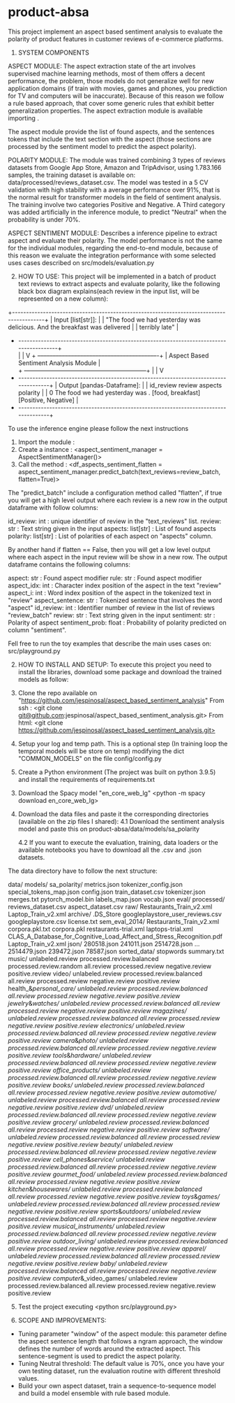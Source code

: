 # product-absa
This project implement an aspect based sentiment analysis to evaluate the polarity of product features in 
customer reviews of e-commerce platforms.

1. SYSTEM COMPONENTS

ASPECT MODULE:
The aspect extraction state of the art involves supervised machine learning methods, most of them offers a decent
performance, the problem, those models do not generalize well for new application domains (if train with movies,
games and phones, you prediction for TV and computers will be inaccurate). Because of this reason we follow
a rule based approach, that cover some generic rules that exhibit better generalization properties. The aspect
extraction module is available importing <from src.models.aspect_extraction.aspect_extractor_rules import 
AspectExtractorMgr>. 

The aspect module provide the list of found aspects, and the sentences tokens that include the text section
with the aspect (those sections are processed by the sentiment model to predict the aspect polarity).

POLARITY MODULE:
The module was trained combining 3 types of reviews datasets from Google App Store, Amazon and TripAdvisor, using 
1.783.166 samples, the training dataset is available on: data/processed/reviews_dataset.csv. The model was tested
in a 5 CV validation with high stability with a average performance over 91%, that is the normal result for transformer
models in the field of sentiment analysis. The training involve two categories Positive and Negative.
A Third category was added artificially in the inference module, to predict "Neutral" when the probability
is under 70%. 


ASPECT SENTIMENT MODULE:
Describes a inference pipeline to extract aspect and evaluate their polarity. The model performance is not the same for
the individual modules, regarding the end-to-end module, because of this reason we evaluate the integration performance
with some selected uses cases described on src/models/evaluation.py


2. HOW TO USE:
This project will be implemented in a batch of product text reviews to extract aspects and
evaluate polarity, like the following black box diagram explains(each review in the input list, will be represented
on a new column):

+-----------------------------------------------------------------------------------------+
| Input  [list[str]]:                                                                     |
| "The food we had yesterday was delicious. And the breakfast was delivered               | 
|  terribly late"                                                                         |
+ ----------------------------------------------------------------------------------------+                                       
                                  |
                                  |
                                  V
             + –––––––––––––––––––––––––––––––––––––––-+
             |  Aspect Based Sentiment Analysis Module |            
             + ––––––––––––––––––––––––––––––––––––––––+ 
                                  |
                                  |
                                  V
 + -------------------------------------------------------------------------------------+
 | Output [pandas-Dataframe]:                                                           |
 | id_review              review                    aspects             polarity        |
 |   0          The food we had yesterday was . [food, breakfast]  [Positive, Negative] |      
 + -------------------------------------------------------------------------------------+

To use the inference engine please follow the next instructions

1. Import the module : <from src.models.aspect_based_sentiment_analysis_mgr import AspectSentimentManager>
2. Create a instance : <aspect_sentiment_manager = AspectSentimentManager()>
3. Call the method   : <df_aspects_sentiment_flatten = aspect_sentiment_manager.predict_batch(text_reviews=review_batch, 
                        flatten=True)>

The "predict_batch" include a configuration method called "flatten", if true you will get a high level
output where each review is a new row in the output dataframe with follow columns:

id_review: int            : unique identifier of review in the "text_reviews" list.
review: str               : Text string given in the input
aspects: list[str]        : List of found aspects
polarity: list[str]       : List of polarities of each aspect on "aspects" column.

By another hand if flatten == False, then you will get a low level output where each aspect in the
input review will be show in a new row. The output dataframe contains the following columns:

aspect: str           : Found aspect
modifier rule: str    : Found aspect modifier
aspect_idx: int       : Character index position of the aspect in the text "review"
aspect_i: int         : Word index position of the aspect in the tokenized text in "review"
aspect_sentence: str  : Tokenized sentence that involves the word "aspect"
id_review: int        : Identifier number of review in the list of reviews "review_batch"
review: str           : Text string given in the input
sentiment: str        : Polarity of aspect
sentiment_prob: float : Probability of polarity predicted on column "sentiment".

Fell free to run the toy examples that describe the main uses cases on: src/playground.py

2. HOW TO INSTALL AND SETUP:
To execute this project you need to install the libraries, download some package and download the trained models as
follow:

1. Clone the repo available on "https://github.com/jespinosal/aspect_based_sentiment_analysis"
From ssh : <git clone git@github.com:jespinosal/aspect_based_sentiment_analysis.git>
From html: <git clone https://github.com/jespinosal/aspect_based_sentiment_analysis.git>

2. Setup your log and temp path. This is a optional step (In training loop the temporal models will be store on temp)
modifying the dict "COMMON_MODELS" on the file config/config.py

2. Create a Python environment (The project was built on python 3.9.5) and install the requirements of requirements.txt
<pip install requirements.txt>

3. Download the Spacy model "en_core_web_lg"
<python -m spacy download en_core_web_lg>

4. Download the data files and paste it the corresponding directories (available on the zip files I shared):
    4.1 Download the sentiment analysis model and paste this on product-absa/data/models/sa_polarity

    4.2 If you want to execute the evaluation, training, data loaders or the available notebooks you have to
    download all the .csv and .json datasets.

The data directory have to follow the next structure: 

data/
    models/
        sa_polarity/
            metrics.json
            tokenizer_config.json
            special_tokens_map.json
            config.json
            train_dataset.csv
            tokenizer.json
            merges.txt
            pytorch_model.bin
            labels_map.json
            vocab.json
    eval/
    processed/
        reviews_dataset.csv
        aspect_dataset.csv
    raw/
        Restaurants_Train_v2.xml
        Laptop_Train_v2.xml
        archive/
            .DS_Store
            googleplaystore_user_reviews.csv
            googleplaystore.csv
            license.txt
        sem_eval_2014/
            Restaurants_Train_v2.xml
            corpora.pkl.txt
            corpora.pkl
            restaurants-trial.xml
            laptops-trial.xml
            CLAS_A_Database_for_Cognitive_Load_Affect_and_Stress_Recognition.pdf
            Laptop_Train_v2.xml
        json/
            280518.json
            241011.json
            2514728.json
            ...
            2514479.json
            239472.json
            78587.json
        sorted_data/
            stopwords
            summary.txt
            music/
                unlabeled.review
                processed.review.balanced
                processed.review.random
                all.review
                processed.review
                negative.review
                positive.review
            video/
                unlabeled.review
                processed.review.balanced
                all.review
                processed.review
                negative.review
                positive.review
            health_&_personal_care/
                unlabeled.review
                processed.review.balanced
                all.review
                processed.review
                negative.review
                positive.review
            jewelry_&_watches/
                unlabeled.review
                processed.review.balanced
                all.review
                processed.review
                negative.review
                positive.review
            magazines/
                unlabeled.review
                processed.review.balanced
                all.review
                processed.review
                negative.review
                positive.review
            electronics/
                unlabeled.review
                processed.review.balanced
                all.review
                processed.review
                negative.review
                positive.review
            camera_&_photo/
                unlabeled.review
                processed.review.balanced
                all.review
                processed.review
                negative.review
                positive.review
            tools_&_hardware/
                unlabeled.review
                processed.review.balanced
                all.review
                processed.review
                negative.review
                positive.review
            office_products/
                unlabeled.review
                processed.review.balanced
                all.review
                processed.review
                negative.review
                positive.review
            books/
                unlabeled.review
                processed.review.balanced
                all.review
                processed.review
                negative.review
                positive.review
            automotive/
                unlabeled.review
                processed.review.balanced
                all.review
                processed.review
                negative.review
                positive.review
            dvd/
                unlabeled.review
                processed.review.balanced
                all.review
                processed.review
                negative.review
                positive.review
            grocery/
                unlabeled.review
                processed.review.balanced
                all.review
                processed.review
                negative.review
                positive.review
            software/
                unlabeled.review
                processed.review.balanced
                all.review
                processed.review
                negative.review
                positive.review
            beauty/
                unlabeled.review
                processed.review.balanced
                all.review
                processed.review
                negative.review
                positive.review
            cell_phones_&_service/
                unlabeled.review
                processed.review.balanced
                all.review
                processed.review
                negative.review
                positive.review
            gourmet_food/
                unlabeled.review
                processed.review.balanced
                all.review
                processed.review
                negative.review
                positive.review
            kitchen_&_housewares/
                unlabeled.review
                processed.review.balanced
                all.review
                processed.review
                negative.review
                positive.review
            toys_&_games/
                unlabeled.review
                processed.review.balanced
                all.review
                processed.review
                negative.review
                positive.review
            sports_&_outdoors/
                unlabeled.review
                processed.review.balanced
                all.review
                processed.review
                negative.review
                positive.review
            musical_instruments/
                unlabeled.review
                processed.review.balanced
                all.review
                processed.review
                negative.review
                positive.review
            outdoor_living/
                unlabeled.review
                processed.review.balanced
                all.review
                processed.review
                negative.review
                positive.review
            apparel/
                unlabeled.review
                processed.review.balanced
                all.review
                processed.review
                negative.review
                positive.review
            baby/
                unlabeled.review
                processed.review.balanced
                all.review
                processed.review
                negative.review
                positive.review
            computer_&_video_games/
                unlabeled.review
                processed.review.balanced
                all.review
                processed.review
                negative.review
                positive.review
                
5. Test the project executing
<python src/playground.py>

3. SCOPE AND IMPROVEMENTS:
- Tuning parameter "window" of the aspect module: this parameter define the aspect sentence length that follows a ngram
approach, the window defines the number of words around the extracted aspect. This sentence-segment is used to predict 
the aspect polarity.
- Tuning Neutral threshold: The default value is 70%, once you have your own testing dataset, run the evaluation routine
with different threshold values.
- Build your own aspect dataset, train a sequence-to-sequence model and build a model ensemble with rule based module.
